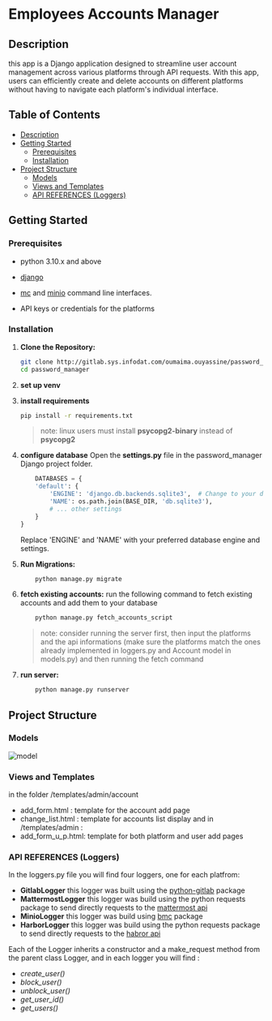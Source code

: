 # **Employees Accounts Manager** 

## Description 
this app is a Django application designed to streamline user account management across various platforms through API requests. With this app,
users can efficiently create and delete accounts on different platforms without having to navigate each platform's individual interface.

## Table of Contents
- [Description](#Description)
- [Getting Started](#getting-started)
    - [Prerequisites](#prerequisites)
    - [Installation](#installation)
- [Project Structure](#project-structure)
    - [Models](#models)
    - [Views and Templates](#views-templates)
    - [API REFERENCES (Loggers)](#api-references-loggers)


## Getting Started 

### Prerequisites 
- python 3.10.x and above
- [django](https://docs.djangoproject.com/en/4.2/topics/install/)
- [mc](https://min.io/docs/minio/linux/reference/minio-mc.html#install-mc) and [minio](https://min.io/docs/minio/linux/index.html#quickstart-for-linux?ref=gh) command line interfaces.
    
- API keys or credentials for the platforms

### Installation 
1. **Clone the Repository:**

   ```sh
   git clone http://gitlab.sys.infodat.com/oumaima.ouyassine/password_manager.git
   cd password_manager
   

2. **set up venv**

3. **install requirements**
    ```sh
    pip install -r requirements.txt
    ```
    > note: linux users must install **psycopg2-binary** instead of **psycopg2**

4. **configure database**
    Open the **settings.py** file in the password_manager Django project folder.
    ```python
        DATABASES = {
        'default': {
            'ENGINE': 'django.db.backends.sqlite3',  # Change to your desired database engine
            'NAME': os.path.join(BASE_DIR, 'db.sqlite3'),
            # ... other settings
        }
    }
    ```
    Replace 'ENGINE' and 'NAME' with your preferred database engine and settings.

5. **Run Migrations:**
    ```sh
        python manage.py migrate

6. **fetch existing accounts:**
    run the following command to fetch existing accounts and add them to your database

    ```sh
        python manage.py fetch_accounts_script
    ```
    > note: consider running the server first, then input the platforms and the api informations (make sure the platforms match the ones already implemented in loggers.py and Account model in models.py) and then running the fetch command

7. **run server:**
    ```sh
        python manage.py runserver


## **Project Structure**
### Models
![model](assets/images/diagram.png)

### Views and Templates

in the folder /templates/admin/account
- add_form.html : template for the account add page
- change_list.html : template for accounts list display
and in /templates/admin :
- add_form_u_p.html: template for both platform and user add pages

### **API REFERENCES (Loggers)** 

In the loggers.py file you will find four loggers, one for each platfrom:
- **GitlabLogger** 
        this logger was built using the [python-gitlab](https://python-gitlab.readthedocs.io/en/stable/index.html) package 
 - **MattermostLogger**
        this logger was build using the python requests package to send directly requests to the [mattermost api](https://api.mattermost.com/#tag/introduction)
- **MinioLogger**
        this logger was build using [bmc](https://big-mama-tech.gitlab.io/bmc/) package 
- **HarborLogger**
        this logger was build using the python requests package to send directly requests to the [habror api](https://github.com/goharbor/harbor/blob/main/api/v2.0/swagger.yaml)


Each of the Logger inherits a constructor and a make_request method from the parent class Logger, and in each logger you will find :
- *create_user()*
- *block_user()*
- *unblock_user()*
- *get_user_id()*
- *get_users()*



